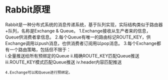 # Rabbit原理 #
Rabbit是一种分布式系统的消息传递系统，基于队列实现，实际结构类似于路由器+队列，名称是Exchange & Queue。
    1.Exchange接收从生产者来的信息，Queue供消费者拿信息。
    2.每个Queue有唯一的路由标记ROUTE_KEY，供Exchange调用以push消息，也供消费者订阅用以pop消息。
    3.每个Exchange都有一个路由策略，包括但不限于：  
        i.全量推送给所有预绑定的Queue
        ii.精确ROUTE_KEY匹配Queue推送
        iii.ROUTE_KEY模式匹配Queue推送
        iv.header内容匹配推送
    
    4.Exchange可以和Queue进行预绑定。
